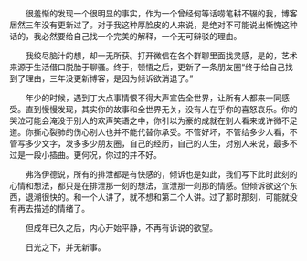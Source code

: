&emsp;&emsp;很羞惭的发现一个很明显的事实，作为一个曾经何等话唠笔耕不辍的我，博客居然三年没有更新过了。对于我这种厚脸皮的人来说，是绝对不可能说出惭愧这种话的，我必然要给自己找一个完美的解释，一个无可辩驳的理由。

&emsp;&emsp;我绞尽脑汁的想，却一无所获。打开微信在各个群聊里面找灵感，是的，艺术来源于生活借口脱胎于聊骚。终于，顿悟之后，更新了一条朋友圈“终于给自己找到了理由，三年没更新博客，是因为倾诉欲消退了。”

&emsp;&emsp;年少的时候，遇到丁大点事情恨不得大声宣告全世界，让所有人都来一同感受。直到慢慢发现，其实你的故事和全世界无关，没有人在乎你的喜怒哀乐。你的哭泣可能会淹没于别人的欢声笑语之中，你引以为豪的成就在别人看来或许微不足道。你撕心裂肺的伤心别人也并不能代替你承受。不管好坏，不管给多少人看，不管写多少文字，发多多少朋友圈，自己的经历，自己的人生，对别人来说，最多不过是一段小插曲。更何况，你过的并不好。

&emsp;&emsp;弗洛伊德说，所有的排泄都是有快感的，倾诉也是如此，我们写下此时此刻的心情和想法，都只是在排泄那一刻的想法，宣泄那一刹那的情感。但倾诉欲这个东西，退潮很快的。和一个人讲了，就不想和第二个人讲。过了那时那刻，可能就没有再去描述的情绪了。

&emsp;&emsp;但成年已久之后，内心开始平静，不再有诉说的欲望。

&emsp;&emsp;日光之下，并无新事。

<!-- ##{"timestamp":1542421536}## -->